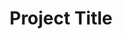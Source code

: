 ---
layout: ../../layouts/MarkdownPostLayout.astro
title: 'Project Title'
pubDate: 'when'
description: 'Some intro pitch about the project.'
Company: ''
image:
    url: ''
    alt: ''
tags: ["astro", "blogging", "learning in public"]
---